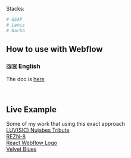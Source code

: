 Stacks:

```sh
# GSAP 
# Lenis
# Barba
```

## How to use with Webflow 

### 🇬🇧 English
The doc is [here](https://github.com/armandsalle/vite-javascript-webflow/blob/main/HowToUse_JS_EN.md) 

<br />

## Live Example

 Some of my work that using this exact approach 
 <br />
[LUV(SIC) Nujabes Tribute](https://luvsic-part1.webflow.io/)
<br />
[REZN-8](https://rezn8.webflow.io/)
<br />
[React Webflow Logo](https://webflow-react-logo.webflow.io/)
<br />
[Velvet Blues](https://velvetblues.webflow.io/)
<br />



